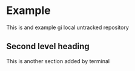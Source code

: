 # Example

This is and example gi local untracked repository

## Second level heading

This is another section added by terminal
